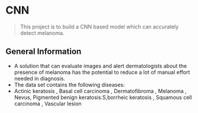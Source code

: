 # CNN
> This project is to build a CNN based model which can accurately detect melanoma. 


## General Information
- A solution that can evaluate images and alert dermatologists about the presence of melanoma has the potential to reduce a lot of manual effort needed in diagnosis.
- The data set contains the following diseases:
- Actinic keratosis , Basal cell carcinoma , Dermatofibroma , Melanoma , Nevus, Pigmented benign keratosis.S,borrheic keratosis , Squamous cell carcinoma , Vascular lesion

